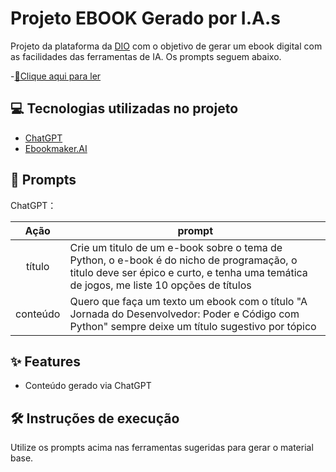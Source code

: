 # Projeto EBOOK Gerado por I.A.s


Projeto da plataforma da [DIO](https://dio.me) com o objetivo de gerar um ebook digital com as facilidades das ferramentas de IA. Os prompts
seguem abaixo.

-[📕Clique aqui para ler](https://ebookmaker.ai/a-jornada-do-desenvolvedor-poder-e-codigo-com-python)

## 💻 Tecnologias utilizadas no projeto

- [ChatGPT](https://chat.openai.com/) 
- [Ebookmaker.AI](https://ebookmaker.ai/)


## 🧠 Prompts


ChatGPT：

|   Ação   | prompt                                                                                                                                                                                                                                                                         |
| :------: | ------------------------------------------------------------------------------------------------------------------------------------------------------------------------------------------------------------------------------------------------------------------------------ |
|  título  | Crie um titulo de um e-book sobre o tema de Python, o e-book é do nicho de programação, o titulo deve ser épico e curto, e tenha uma temática de jogos, me liste 10 opções de títulos                                                        |
| conteúdo | Quero que faça um texto um ebook com o título "A Jornada do Desenvolvedor: Poder e Código com Python" sempre deixe um título sugestivo por tópico |


## ✨ Features

- Conteúdo gerado via ChatGPT


## 🛠️ Instruções de execução

Utilize os prompts acima nas ferramentas sugeridas para gerar o material base.

